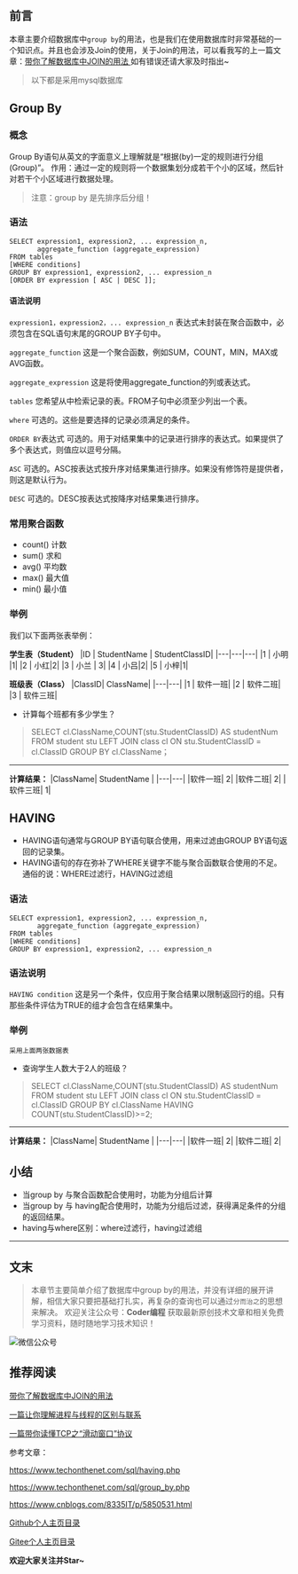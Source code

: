 

## 前言

本章主要介绍数据库中`group by`的用法，也是我们在使用数据库时非常基础的一个知识点。并且也会涉及Join的使用，关于Join的用法，可以看我写的上一篇文章：[带你了解数据库中JOIN的用法 ](https://mp.weixin.qq.com/s?__biz=MzIwMTg3NzYyOA==&mid=2247483713&idx=1&sn=d61ad0aed42dc36d64d17732db352288&chksm=96e67052a191f9445bbe3d5825ce547ad3171c3874b571a93b97977d0668413e37a164c3e0bc&token=1144933717&lang=zh_CN#rd)如有错误还请大家及时指出~ 

>以下都是采用mysql数据库

## Group By
### 概念
Group By语句从英文的字面意义上理解就是“根据(by)一定的规则进行分组(Group)”。
作用：通过一定的规则将一个数据集划分成若干个小的区域，然后针对若干个小区域进行数据处理。
>注意：group by 是先排序后分组！

### 语法
```
SELECT expression1, expression2, ... expression_n, 
       aggregate_function (aggregate_expression)
FROM tables
[WHERE conditions]
GROUP BY expression1, expression2, ... expression_n
[ORDER BY expression [ ASC | DESC ]];
```
#### 语法说明
`expression1，expression2，... expression_n`
表达式未封装在聚合函数中，必须包含在SQL语句末尾的GROUP BY子句中。

`aggregate_function`
这是一个聚合函数，例如SUM，COUNT，MIN，MAX或AVG函数。

`aggregate_expression`
这是将使用aggregate_function的列或表达式。

`tables`
您希望从中检索记录的表。FROM子句中必须至少列出一个表。

`where`
可选的。这些是要选择的记录必须满足的条件。

`ORDER BY`表达式
可选的。用于对结果集中的记录进行排序的表达式。如果提供了多个表达式，则值应以逗号分隔。

`ASC`
可选的。ASC按表达式按升序对结果集进行排序。如果没有修饰符是提供者，则这是默认行为。

`DESC`
可选的。DESC按表达式按降序对结果集进行排序。

### 常用聚合函数
- count() 计数
- sum() 求和
- avg() 平均数
- max() 最大值
- min() 最小值



### 举例
我们以下面两张表举例：

**学生表（Student）**
|ID | StudentName | StudentClassID|
|---|---|---|
|1 | 小明  |1|
|2 | 小红|2|
|3 | 小兰 | 3|
|4 | 小吕|2|
|5 | 小梓|1|

**班级表（Class）**
|ClassID| ClassName| 
|---|---|
|1 | 软件一班| 
|2 | 软件二班| 
|3 | 软件三班| 


- 计算每个班都有多少学生？

> SELECT cl.ClassName,COUNT(stu.StudentClassID) AS studentNum
FROM student stu LEFT JOIN class cl ON stu.StudentClassID = cl.ClassID
GROUP BY cl.ClassName；

---

**计算结果：**
|ClassName| StudentName | 
|---|---|
|软件一班| 2| 
|软件二班| 2| 
|软件三班| 1| 




## HAVING
- HAVING语句通常与GROUP BY语句联合使用，用来过滤由GROUP BY语句返回的记录集。
- HAVING语句的存在弥补了WHERE关键字不能与聚合函数联合使用的不足。
通俗的说：WHERE过滤行，HAVING过滤组

### 语法
```
SELECT expression1, expression2, ... expression_n, 
       aggregate_function (aggregate_expression)
FROM tables
[WHERE conditions]
GROUP BY expression1, expression2, ... expression_n
```
### 语法说明
`HAVING condition`
这是另一个条件，仅应用于聚合结果以限制返回行的组。只有那些条件评估为TRUE的组才会包含在结果集中。

### 举例
`采用上面两张数据表`

- 查询学生人数大于2人的班级？

>SELECT cl.ClassName,COUNT(stu.StudentClassID) AS studentNum
FROM student stu LEFT JOIN class cl ON stu.StudentClassID = cl.ClassID
GROUP BY cl.ClassName 
HAVING COUNT(stu.StudentClassID)>=2;

---

**计算结果：**
|ClassName| StudentName | 
|---|---|
|软件一班| 2| 
|软件二班| 2| 
## 小结
- 当group by 与聚合函数配合使用时，功能为分组后计算
- 当group by 与 having配合使用时，功能为分组后过滤，获得满足条件的分组的返回结果。
- having与where区别：where过滤行，having过滤组

---
## 文末

>本章节主要简单介绍了数据库中group by的用法，并没有详细的展开讲解，相信大家只要把基础打扎实，再复杂的查询也可以通过`分而治之`的思想来解决。
欢迎关注公众号：**Coder编程**
获取最新原创技术文章和相关免费学习资料，随时随地学习技术知识！

![微信公众号](https://img-blog.csdnimg.cn/20190407231851378.jpg?x-oss-process=image/watermark,type_ZmFuZ3poZW5naGVpdGk,shadow_10,text_aHR0cHM6Ly9ibG9nLmNzZG4ubmV0L01pY2hhZWxfSE0=,size_16,color_FFFFFF,t_70)
## 推荐阅读
[带你了解数据库中JOIN的用法 ](https://mp.weixin.qq.com/s?__biz=MzIwMTg3NzYyOA==&mid=2247483713&idx=1&sn=d61ad0aed42dc36d64d17732db352288&chksm=96e67052a191f9445bbe3d5825ce547ad3171c3874b571a93b97977d0668413e37a164c3e0bc&token=1144933717&lang=zh_CN#rd)


[一篇让你理解进程与线程的区别与联系](https://mp.weixin.qq.com/s?__biz=MzIwMTg3NzYyOA==&mid=2247483676&idx=1&sn=9033af3cb37754446779e1fcd89e3329&chksm=96e6700fa191f91919b4c2a46a8a99a7a7dda037181e97b5377835500e99a5f66cb1d3337898&token=424171447&lang=zh_CN#rd)


[一篇带你读懂TCP之“滑动窗口”协议 ](https://mp.weixin.qq.com/s?__biz=MzIwMTg3NzYyOA==&mid=2247483706&idx=1&sn=8eed9d160013bd8ed6203ad511711553&chksm=96e67029a191f93fdd1543af2bf06025397d9c3bd0f0692c7fe247ab9c139cd869d69ab05498&token=1104592742&lang=zh_CN#rd)


参考文章：

https://www.techonthenet.com/sql/having.php

https://www.techonthenet.com/sql/group_by.php

https://www.cnblogs.com/8335IT/p/5850531.html


[Github个人主页目录](https://github.com/CoderMerlin/coder-programming)

[Gitee个人主页目录](https://gitee.com/573059382/coder-programming)

**欢迎大家关注并Star~**
